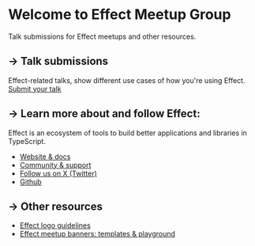 # Welcome to Effect Meetup Group
Talk submissions for Effect meetups and other resources.

## → Talk submissions
Effect-related talks, show different use cases of how you're using Effect.
[Submit your talk](https://github.com/mirepri/meetups/issues/new?assignees=&labels=&projects=&template=talks.yml)

## → Learn more about and follow Effect:
Effect is an ecosystem of tools to build better applications and libraries in TypeScript.

- [Website & docs](https://effect.website/)
- [Community & support](https://discord.gg/effect-ts)
- [Follow us on X (Twitter)](https://twitter.com/EffectTS_)
- [Github](https://github.com/Effect-TS)

## → Other resources

- [Effect logo guidelines](https://sparkling-lancer-5bd.notion.site/Effect-logo-guidelines-14280adbc6354eaa8bd173e1bc0128a4)
- [Effect meetup banners: templates & playground](https://www.figma.com/design/FnkWp2q2cH7nxlHI3vMkSy/Effect-Meetups?node-id=1-723&t=LRuxFGqfvZCTe4Wq-1)
